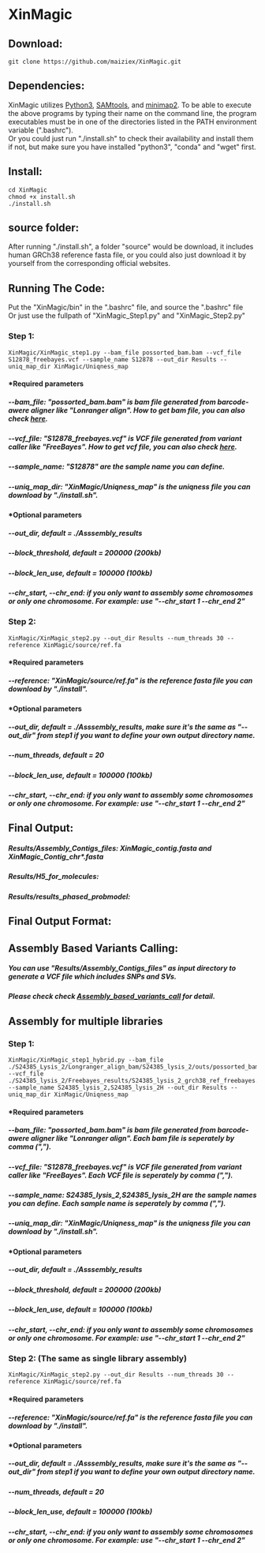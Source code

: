 # XinMagic


## Download:
```
git clone https://github.com/maiziex/XinMagic.git
```

## Dependencies:
XinMagic utilizes <a href="https://www.python.org/downloads/">Python3</a>, <a href="http://samtools.sourceforge.net/">SAMtools</a>, and <a href="https://github.com/lh3/minimap2">minimap2</a>. To be able to execute the above programs by typing their name on the command line, the program executables must be in one of the directories listed in the PATH environment variable (".bashrc"). <br />
Or you could just run "./install.sh" to check their availability and install them if not, but make sure you have installed "python3", "conda" and "wget" first. 

## Install:
```
cd XinMagic
chmod +x install.sh
./install.sh
```

## source folder:
After running "./install.sh", a folder "source" would be download, it includes human GRCh38 reference fasta file, or you could also just download it by yourself from the corresponding official websites. 

## Running The Code:
Put the "XinMagic/bin" in the ".bashrc" file, and source the ".bashrc" file <br />
Or just use the fullpath of "XinMagic_Step1.py" and "XinMagic_Step2.py"


### Step 1: 
```
XinMagic/XinMagic_step1.py --bam_file possorted_bam.bam --vcf_file S12878_freebayes.vcf --sample_name S12878 --out_dir Results --uniq_map_dir XinMagic/Uniqness_map
```
#### *Required parameters
##### --bam_file: "possorted_bam.bam" is bam file generated from barcode-awere aligner like "Lonranger align". How to get bam file, you can also check <a href="https://github.com/maiziex/XinMagic/blob/master/src/How_to_get_bam_and_vcf.md">here</a>.

##### --vcf_file: "S12878_freebayes.vcf" is VCF file generated from variant caller like "FreeBayes". How to get vcf file, you can also check <a href="https://github.com/maiziex/XinMagic/blob/master/src/How_to_get_bam_and_vcf.md">here</a>. 

#####  --sample_name: "S12878" are the sample name you can define. 

#####  --uniq_map_dir: "XinMagic/Uniqness_map" is the uniqness file you can download by "./install.sh".

#### *Optional parameters
#####  --out_dir, default = ./Asssembly_results 

##### --block_threshold, default = 200000 (200kb)
 
##### --block_len_use, default = 100000 (100kb)

##### --chr_start, --chr_end: if you only want to assembly some chromosomes or only one chromosome. For example: use "--chr_start 1 --chr_end 2" 

### Step 2: 
```
XinMagic/XinMagic_step2.py --out_dir Results --num_threads 30 --reference XinMagic/source/ref.fa
```
#### *Required parameters
#####  --reference: "XinMagic/source/ref.fa" is the reference fasta file you can download by "./install".

#### *Optional parameters
#####  --out_dir, default = ./Asssembly_results, make sure it's the same as "--out_dir" from step1 if you want to define your own output directory name.

#####  --num_threads, default = 20 

##### --block_len_use, default = 100000 (100kb)

##### --chr_start, --chr_end: if you only want to assembly some chromosomes or only one chromosome. For example: use "--chr_start 1 --chr_end 2" 


## Final Output:
##### Results/Assembly_Contigs_files: XinMagic_contig.fasta and XinMagic_Contig_chr*.fasta 
##### Results/H5_for_molecules: 
##### Results/results_phased_probmodel:



## Final Output Format:


## Assembly Based Variants Calling:
##### You can use "Results/Assembly_Contigs_files" as input directory to generate a VCF file which includes SNPs and SVs. 
##### Please check check <a href="https://github.com/maiziex/XinMagic/blob/master/Assembly_based_variants_call/README.md/">Assembly_based_variants_call</a> for detail. 


## Assembly for multiple libraries

### Step 1: 
```
XinMagic/XinMagic_step1_hybrid.py --bam_file ./S24385_Lysis_2/Longranger_align_bam/S24385_lysis_2/outs/possorted_bam.bam,./S24385_Lysis_2H/Longranger_align_bam/S24385_lysis_2H/outs/possorted_bam.bam --vcf_file ./S24385_lysis_2/Freebayes_results/S24385_lysis_2_grch38_ref_freebayes.vcf,./S24385_lysis_2H/Freebayes_results/S24385_lysis_2H_grch38_ref_freebayes.vcf --sample_name S24385_lysis_2,S24385_lysis_2H --out_dir Results --uniq_map_dir XinMagic/Uniqness_map
```
#### *Required parameters
##### --bam_file: "possorted_bam.bam" is bam file generated from barcode-awere aligner like "Lonranger align". Each bam file is seperately by comma (",").

##### --vcf_file: "S12878_freebayes.vcf" is VCF file generated from variant caller like "FreeBayes". Each VCF file is seperately by comma (",").


#####  --sample_name: S24385_lysis_2,S24385_lysis_2H are the sample names you can define. Each sample name is seperately by comma (",").

#####  --uniq_map_dir: "XinMagic/Uniqness_map" is the uniqness file you can download by "./install.sh".

#### *Optional parameters
#####  --out_dir, default = ./Asssembly_results 

##### --block_threshold, default = 200000 (200kb)
 
##### --block_len_use, default = 100000 (100kb)

##### --chr_start, --chr_end: if you only want to assembly some chromosomes or only one chromosome. For example: use "--chr_start 1 --chr_end 2" 

### Step 2: (The same as single library assembly)
```
XinMagic/XinMagic_step2.py --out_dir Results --num_threads 30 --reference XinMagic/source/ref.fa
```
#### *Required parameters
#####  --reference: "XinMagic/source/ref.fa" is the reference fasta file you can download by "./install".

#### *Optional parameters
#####  --out_dir, default = ./Asssembly_results, make sure it's the same as "--out_dir" from step1 if you want to define your own output directory name.

#####  --num_threads, default = 20 

##### --block_len_use, default = 100000 (100kb)

##### --chr_start, --chr_end: if you only want to assembly some chromosomes or only one chromosome. For example: use "--chr_start 1 --chr_end 2" 

